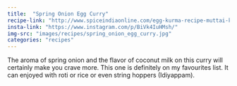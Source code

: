 ```yaml
---
title:  "Spring Onion Egg Curry"
recipe-link: "http://www.spiceindiaonline.com/egg-kurma-recipe-muttai-kurma/"
insta-link: "https://www.instagram.com/p/BiVk4IuHMsh/"
img-src: "images/recipes/spring_onion_egg_curry.jpg"
categories: "recipes"
---
```

The aroma of spring onion and the flavor of coconut milk on this curry will certainly make you crave more. This one is definitely on my favourites list. It can enjoyed with roti or rice or even string hoppers (Idiyappam).